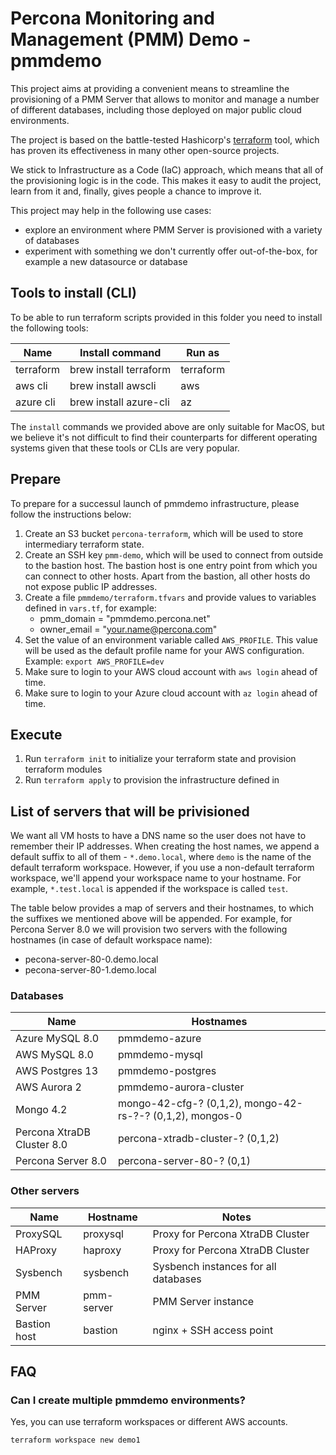 # Percona Monitoring and Management (PMM) Demo - pmmdemo

This project aims at providing a convenient means to streamline the provisioning of a PMM Server that allows to monitor and manage a number of different databases, including those deployed on major public cloud environments.

The project is based on the battle-tested Hashicorp's [terraform](https://www.terraform.io) tool,
which has proven its effectiveness in many other open-source projects.

We stick to Infrastructure as a Code (IaC) approach, which means that all of the provisioning logic is in the code. This makes it easy to audit the project, learn from it and, finally, gives people a chance to improve it.

This project may help in the following use cases:

- explore an environment where PMM Server is provisioned with a variety of databases
- experiment with something we don't currently offer out-of-the-box, for example a new datasource or database

## Tools to install (CLI)

To be able to run terraform scripts provided in this folder you need to install the following tools:

| Name      | Install command        | Run as    |
| --------- | ---------------------- | --------- |
| terraform | brew install terraform | terraform |
| aws cli   | brew install awscli    | aws       |
| azure cli | brew install azure-cli | az        |

The `install` commands we provided above are only suitable for MacOS, but we believe it's not difficult to find
their counterparts for different operating systems given that these tools or CLIs are very popular.

## Prepare

To prepare for a successul launch of pmmdemo infrastructure, please follow the instructions below:

1. Create an S3 bucket `percona-terraform`, which will be used to store intermediary terraform state.
2. Create an SSH key `pmm-demo`, which will be used to connect from outside to the bastion host. The bastion host
   is one entry point from which you can connect to other hosts. Apart from the bastion, all other hosts do not
   expose public IP addresses.
3. Create a file `pmmdemo/terraform.tfvars` and provide values to variables defined in `vars.tf`, for example:
   - pmm_domain = "pmmdemo.percona.net"
   - owner_email = "your.name@percona.com"
4. Set the value of an environment variable called `AWS_PROFILE`. This value will be used as the default profile name for your AWS configuration. Example: `export AWS_PROFILE=dev`
5. Make sure to login to your AWS cloud account with `aws login` ahead of time.
6. Make sure to login to your Azure cloud account with `az login` ahead of time.

## Execute

1. Run `terraform init` to initialize your terraform state and provision terraform modules
2. Run `terraform apply` to provision the infrastructure defined in

## List of servers that will be privisioned

We want all VM hosts to have a DNS name so the user does not have to remember their IP addresses. When creating the host names, we append a default suffix to all of them - `*.demo.local`, where `demo` is the name of the default terraform workspace. However, if you use a non-default terraform workspace, we'll append your workspace name to your hostname. For example, `*.test.local` is appended if the workspace is called `test`.

The table below provides a map of servers and their hostnames, to which the suffixes we mentioned above will be appended. For example, for Percona Server 8.0 we will provision two servers with the following hostnames (in case of default workspace name):

- pecona-server-80-0.demo.local
- pecona-server-80-1.demo.local

### Databases

| Name                       | Hostnames                                                 |
| -------------------------- | --------------------------------------------------------- |
| Azure MySQL 8.0            | pmmdemo-azure                                             |
| AWS MySQL 8.0              | pmmdemo-mysql                                             |
| AWS Postgres 13            | pmmdemo-postgres                                          |
| AWS Aurora 2               | pmmdemo-aurora-cluster                                    |
| Mongo 4.2                  | mongo-42-cfg-? (0,1,2), mongo-42-rs-?-? (0,1,2), mongos-0 |
| Percona XtraDB Cluster 8.0 | percona-xtradb-cluster-? (0,1,2)                          |
| Percona Server 8.0         | percona-server-80-? (0,1)                                 |

### Other servers

| Name         | Hostname   | Notes                                |
| ------------ | ---------- | ------------------------------------ |
| ProxySQL     | proxysql   | Proxy for Percona XtraDB Cluster     |
| HAProxy      | haproxy    | Proxy for Percona XtraDB Cluster     |
| Sysbench     | sysbench   | Sysbench instances for all databases |
| PMM Server   | pmm-server | PMM Server instance                  |
| Bastion host | bastion    | nginx + SSH access point             |

## FAQ

### Can I create multiple pmmdemo environments?

Yes, you can use terraform workspaces or different AWS accounts.

```
terraform workspace new demo1
```
